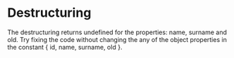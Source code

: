 # Destructuring

The destructuring returns undefined for the properties: name, surname and old. Try fixing the code without changing the any of the object properties in the constant { id, name, surname, old }.
